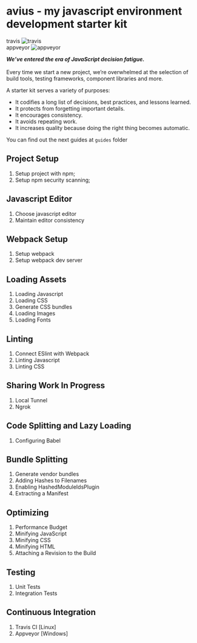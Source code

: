 # avius - my javascript environment development starter kit<br>
travis ![travis](https://img.shields.io/travis/ricproenca/avius-final.svg)<br>
appveyor ![appveyor](https://img.shields.io/appveyor/ci/ricproenca/avius-final.svg)

_**We’ve entered the era of JavaScript decision fatigue.**_<br><br>
Every time we start a new project, we’re overwhelmed at the selection of build tools, testing frameworks, component libraries and more.<br>

A starter kit serves a variety of purposes:
* It codifies a long list of decisions, best practices, and lessons learned.
* It protects from forgetting important details.
* It encourages consistency.
* It avoids repeating work.
* It increases quality because doing the right thing becomes automatic.

You can find out the next guides at `guides` folder

## Project Setup
1. Setup project with npm;
2. Setup npm security scanning;

## Javascript Editor
1. Choose javascript editor
2. Maintain editor consistency

## Webpack Setup
1. Setup webpack
2. Setup webpack dev server

## Loading Assets
1. Loading Javascript
2. Loading CSS
3. Generate CSS bundles
4. Loading Images
5. Loading Fonts

## Linting
1. Connect ESlint with Webpack
2. Linting Javascript
3. Linting CSS

## Sharing Work In Progress
1. Local Tunnel
2. Ngrok

## Code Splitting and Lazy Loading
1. Configuring Babel

## Bundle Splitting
1. Generate vendor bundles
2. Adding Hashes to Filenames
3. Enabling HashedModuleIdsPlugin
4. Extracting a Manifest

## Optimizing
1. Performance Budget
2. Minifying JavaScript
3. Minifying CSS
4. Minifying HTML
5. Attaching a Revision to the Build

## Testing
1. Unit Tests
2. Integration Tests

## Continuous Integration
1. Travis CI [Linux]
2. Appveyor [Windows]
